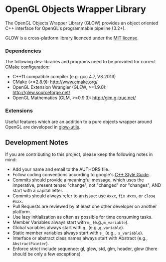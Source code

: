 OpenGL Objects Wrapper Library
====

The OpenGL Objects Wrapper Library (GLOW) provides an object oriented C++ interface for OpenGL's programmable pipeline (3.2+).

GLOW is a cross-platform library licenced under the [MIT license](http://opensource.org/licenses/MIT).


### Dependencies

The following dev-libraries and programs need to be provided for correct CMake configuration:
* C++11 compatible compiler (e.g. gcc 4.7, VS 2013)
* CMake (>=2.8.9): http://www.cmake.org/
* OpenGL Extension Wrangler (GLEW, >=1.9.0): http://glew.sourceforge.net/
* OpenGL Mathematics (GLM, >=0.9.3): http://glm.g-truc.net/


### Extensions

Useful features which are an addition to a pure objects wrapper around OpenGL are developed in [glow-utils](https://github.com/cgcostume/glow-utils).


## Development Notes

If you are contributing to this project, please keep the following notes in mind:
* Add your name and email to the AUTHORS file.
* Follow coding conventions according to google's [C++ Style Guide](http://google-styleguide.googlecode.com/svn/trunk/cppguide.xml).
* Commits should provide a meaningful  message, which uses the imperative, present tense: "change", not "changed" nor "changes", AND start with a capital letter.
* Commits should always refer to an issue: use ```#xxx```, ```fix #xxx```, or ```close #xxx```.
* Pull Requests are reviewed by at least one other developer on another platform.
* Use lazy initialization as often as possible for time consuming tasks.
* Member Variables always start with ```m_``` (e.g.,```m_variable```).
* Global variables always start with ```g_``` (e.g.,```g_variable```).
* Static member variables always start with ```s_``` (e.g.,``` s_variable```).
* Interface or abstract class names always start with Abstract (e.g., ```AbstractPainter```).
* Enforce strict include sequence: gl, glew, std, glm, header, glow (there should be only a few exceptions).

